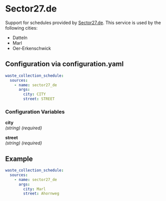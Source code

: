 # Sector27.de

Support for schedules provided by [Sector27.de](https://muellkalender.sector27.de). This service is used by the following cities:

- Datteln
- Marl
- Oer-Erkenschwick

## Configuration via configuration.yaml

```yaml
waste_collection_schedule:
  sources:
    - name: sector27_de
      args:
        city: CITY
        street: STREET
```

### Configuration Variables

**city**  
*(string) (required)*

**street**  
*(string) (required)*

## Example

```yaml
waste_collection_schedule:
  sources:
    - name: sector27_de
      args:
        city: Marl
        street: Ahornweg
```
